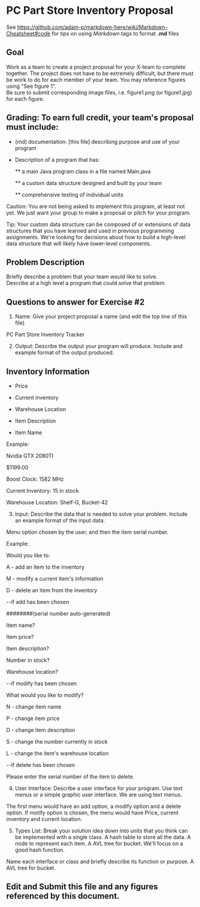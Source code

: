 # PC Part Store Inventory Proposal

See https://github.com/adam-p/markdown-here/wiki/Markdown-Cheatsheet#code for tips on using *Markdown* tags to format __.md__ files

## Goal

Work as a team to create a project proposal for your X-team to complete together.
The project does not have to be extremely difficult,
but there must be work to do for each member of your team.
You may reference figures using "See figure 1".  
Be sure to submit corresponding image files, i.e. figure1.png (or figure1.jpg) for each figure.

## Grading: To earn full credit, your team's proposal must include:

* (md) documentation: [this file] describing purpose and use of your program

* Description of a program that has:

  ** a main Java program class in a file named Main.java
  
  ** a custom data structure designed and built by your team
  
  ** comprehensive testing of individual units
  
 Caution: You are not being asked to implement this program, at least not yet. 
 We just want your group to make a proposal or pitch for your program.
 
 Tip: Your custom data structure can be composed of or extensions of data structures that you have learned and used in previous programming assignments.  We're looking for decisions about how to build a high-level data structure that will likely have lower-level components.

## Problem Description

Briefly describe a problem that your team would like to solve.  
Describe at a high level a program that could solve that problem.

## Questions to answer for Exercise #2

1. Name: Give your project proposal a name (and edit the top line of this file)

PC Part Store Inventory Tracker


2. Output: Describe the output your program will produce.  Include and example format of the output produced.

## Inventory Information

- Price

- Current inventory

- Warehouse Location  

- Item Description

- Item Name


Example:

Nvidia GTX 2080TI

$1199.00

Boost Clock: 1582 MHz

Current Inventory: 15 in stock

Warehouse Location: Shelf-G, Bucket-42


3. Input: Describe the data that is needed to solve your problem. Include an example format of the input data.

Menu option chosen by the user, and then the item serial number.

Example:


Would you like to:

A - add an item to the inventory

M - modify a current item's information

D - delete an item from the inventory

--if add has been chosen

########(serial number auto-generated)

Item name?

Item price?

Item description?

Number in stock?

Warehouse location?

--if modify has been chosen

What would you like to modify?

N - change item name

P - change item price

D - change item description

S - change the number currently in stock

L - change the item's warehouse location

--if delete has been chosen

Please enter the serial number of the item to delete.



4. User Interface: Describe a user interface for your program.  Use text menus or a simple graphic user interface.
We are using text menus.

The first menu would have an add option, a modify option and a delete option.
If motify option is chosen, the menu would have Price, current inventory and current location.

5. Types List: Break your solution idea down into units that you think can be implemented with a single class.
A hash table to store all the data.
A node to represent each item.
A AVL tree for bucket.
We'll focus on a good hash function.

Name each interface or class and briefly describe its function or purpose.
A AVL tree for bucket.

## Edit and Submit this file and any figures referenced by this document.

